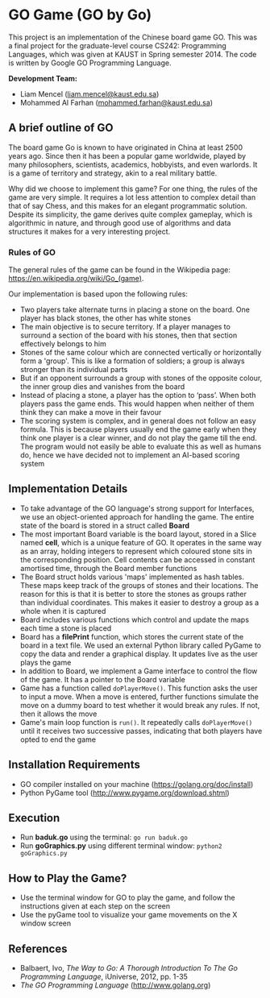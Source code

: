 
# GO Game (GO by Go)

This project is an implementation of the Chinese board game GO.
This was a final project for the graduate-level course CS242: Programming Languages, which was given at KAUST in Spring semester 2014.
The code is written by Google GO Programming Language.

**Development Team:**

* Liam Mencel (liam.mencel@kaust.edu.sa)
* Mohammed Al Farhan (mohammed.farhan@kaust.edu.sa)

## A brief outline of GO

The board game Go is known to have originated in China at least 2500 years ago. 
Since then it has been a popular game worldwide, played by many philosophers, scientists, academics, hobbyists, and even warlords. 
It is a game of territory and strategy, akin to a real military battle.

Why did we choose to implement this game? For one thing, the rules of the game are very simple. 
It requires a lot less attention to complex detail than that of say Chess, and this makes for an elegant programmatic solution. 
Despite its simplicity, the game derives quite complex gameplay, which is algorithmic in nature, 
and through good use of algorithms and data structures it makes for a very interesting project.

### Rules of GO

The general rules of the game can be found in the Wikipedia page: https://en.wikipedia.org/wiki/Go_(game).

Our implementation is based upon the following rules:

* Two players take alternate turns in placing a stone on the board. One player has black stones, the other has white stones
* The main objective is to secure territory. If a player manages to surround a section of the board with his stones, 
then that section effectively belongs to him
* Stones of the same colour which are connected vertically or horizontally form a 'group'. 
This is like a formation of soldiers; a group is always stronger than its individual parts
* But if an opponent surrounds a group with stones of the opposite colour, the inner group dies and vanishes from the board
* Instead of placing a stone, a player has the option to ‘pass’. When both players pass the game ends. 
This would happen when neither of them think they can make a move in their favour
* The scoring system is complex, and in general does not follow an easy formula. 
This is because players usually end the game early when they think one player is a clear winner, and do not play the game till the end. 
The program would not easily be able to evaluate this as well as humans do, 
hence we have decided not to implement an AI-based scoring system

## Implementation Details

* To take advantage of the GO language's strong support for Interfaces, we use an object-oriented approach for handling the game. 
The entire state of the board is stored in a struct called **Board**
* The most important Board variable is the board layout, stored in a Slice named **cell**, which is a unique feature of GO. 
It operates in the same way as an array, holding integers to represent which coloured stone sits in the corresponding position. 
Cell contents can be accessed in constant amortised time, through the Board member functions
* The Board struct holds various 'maps' implemented as hash tables. These maps keep track of the groups of stones and their locations. 
The reason for this is that it is better to store the stones as groups rather than individual coordinates. 
This makes it easier to destroy a group as a whole when it is captured
* Board includes various functions which control and update the maps each time a stone is placed
* Board has a **filePrint** function, which stores the current state of the board in a text file. 
We used an external Python library called PyGame to copy the data and render a graphical display. It updates live as the user plays the game
* In addition to Board, we implement a Game interface to control the flow of the game. It has a pointer to the Board variable
* Game has a function called `doPlayerMove()`. This function asks the user to input a move. 
When a move is entered, further functions simulate the move on a dummy board to test whether it would break any rules. If not, then it allows the move
* Game's main loop function is `run()`. It repeatedly calls `doPlayerMove()` until it receives two successive passes, 
indicating that both players have opted to end the game

## Installation Requirements

* GO compiler installed on your machine (https://golang.org/doc/install)
* Python PyGame tool (http://www.pygame.org/download.shtml)

## Execution

* Run **baduk.go** using the terminal: `go run baduk.go` 
* Run **goGraphics.py** using different terminal window: `python2 goGraphics.py` 

## How to Play the Game?

* Use the terminal window for GO to play the game, and follow the instructions given at each step on the screen 
* Use the pyGame tool to visualize your game movements on the X window screen 

## References

* Balbaert, Ivo, *The Way to Go: A Thorough Introduction To The Go Programming Language*, iUniverse, 2012, pp. 1-35
* *The GO Programming Language* (http://www.golang.org)
